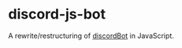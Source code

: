 # discord-js-bot

A rewrite/restructuring of [discordBot](https://github.com/wraithyz/discordBot) in JavaScript.
